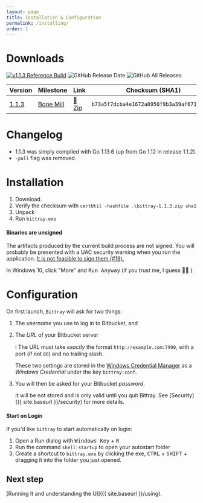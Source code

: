 ```yaml
---
layout: page
title: Installation & Configuration
permalink: /installing/
order: 1
---
```


# Downloads

[![v1.1.3 Reference Build](https://img.shields.io/static/v1.svg?label=v1.1.3&message=Reference%20Build&color=green?style=flat&logo=appveyor)](https://ci.appveyor.com/project/michaelsanford/bittray/builds/30449140)
![GitHub Release Date](https://img.shields.io/github/release-date/michaelsanford/bittray.svg)
![GitHub All Releases](https://img.shields.io/github/downloads/michaelsanford/bittray/total.svg)

|Version|Milestone|Link|Checksum (SHA1)|
|---|---|---|---|
|[1.1.3](https://github.com/michaelsanford/bittray/tree/1.1.3)|[Bone Mill](https://github.com/michaelsanford/bittray/milestone/6)|[:floppy_disk: Zip](https://github.com/michaelsanford/bittray/releases/download/1.1.3/bittray-1.1.3.zip)|`b73a5f7dcba4e1672a0950f9b3a39af6716d1895`|

# Changelog

- 1.1.3 was simply compiled with Go 1.13.6 (up from Go 1.12 in release 1.1.2).
- `-poll` flag was removed.

# Installation
1. Download.
1. Verify the checksum with `certUtil -hashfile .\bittray-1.1.3.zip sha1`
1. Unpack
1. Run `bittray.exe`

#### Binaries are unsigned

The artifacts produced by the current build process are not signed. You will probably be presented with a UAC security warning
when you run the application. [It is not feasible to sign them (#19).](https://github.com/michaelsanford/bittray/issues/19)

In Windows 10, click "More" and <kbd>Run Anyway</kbd> (if you trust me, I guess :man_shrugging: ).

# Configuration

On first launch, `Bittray` will ask for two things:

1. The _username_ you use to log in to Bitbucket, and
1. The _URL_ of your Bitbucket server

    :information_source: The  URL must take _exactly_ the format `http://example.com:7990`, with a port (if not `80`) and no trailing slash.

    These two settings are stored in the [Windows Credential Manager](https://support.microsoft.com/en-ca/help/4026814/windows-accessing-credential-manager)
    as a _Windows Credential_ under the key `bittray:conf`.

 1. You will then be asked for your Bitbucket _password_.
 
     It will be not stored and is only valid until you quit Bittray. See [Security]({{ site.baseurl }}/security) for more details.

#### Start on Login

If you'd like `bittray` to start automatically on login:

1. Open a Run dialog with <kbd>Windows Key</kbd> + <kbd>R</kbd>
1. Run the command `shell:startup` to open your autostart folder
1. Create a shortcut to `bittray.exe` by clicking the exe, <kbd>CTRL</kbd> + <kbd>SHIFT</kbd> + dragging it into the folder you just opened.

## Next step

[Running It and understanding the UI]({{ site.baseurl }}/using).
